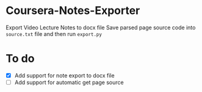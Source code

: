 # Coursera-Notes-Exporter
Export Video Lecture Notes to docx file
Save parsed page source code into `source.txt` file and then run `export.py`

# To do

- [x] Add support for note export to docx file
- [ ] Add support for automatic get page source
